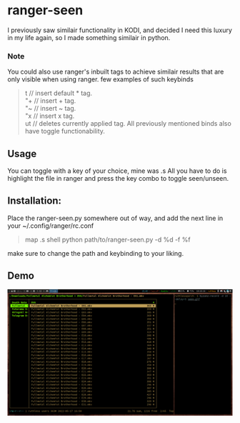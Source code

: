 
# ranger-seen

I previously saw similair functionality in KODI, 
and decided I need this luxury in my life again, 
so I made something similair in python.


### Note 
You could also use ranger's inbuilt tags to 
achieve similair results that are only visible 
when using ranger. few examples of such keybinds

> t         // insert default * tag.  
> "+        // insert + tag.  
> "~        // insert ~ tag.  
> "x        // insert x tag.  
> ut        // deletes currently applied tag. All previously mentioned binds also have toggle functionability.  

## Usage

You can toggle with a key of your choice, mine was .s
All you have to do is highlight the file in ranger
and press the key combo to toggle seen/unseen.

## Installation:

Place the ranger-seen.py somewhere out of way,
and add the next line in your ~/.config/ranger/rc.conf

> map .s shell python path/to/ranger-seen.py -d %d -f %f

make sure to change the path and keybinding to your liking.

## Demo

![](demo.gif)
